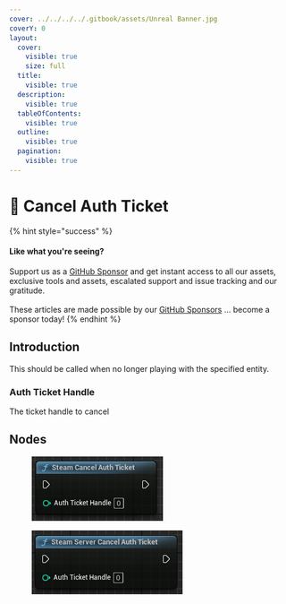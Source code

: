 ```yaml
---
cover: ../../../../.gitbook/assets/Unreal Banner.jpg
coverY: 0
layout:
  cover:
    visible: true
    size: full
  title:
    visible: true
  description:
    visible: true
  tableOfContents:
    visible: true
  outline:
    visible: true
  pagination:
    visible: true
---
```


# 🔵 Cancel Auth Ticket

{% hint style="success" %}
#### Like what you're seeing?

Support us as a [GitHub Sponsor](../../../../become-a-sponsor/) and get instant access to all our assets, exclusive tools and assets, escalated support and issue tracking and our gratitude.\
\
These articles are made possible by our [GitHub Sponsors](../../../../become-a-sponsor/) ... become a sponsor today!
{% endhint %}

## Introduction

This should be called when no longer playing with the specified entity.

### Auth Ticket Handle

The ticket handle to cancel&#x20;

## Nodes

<figure><img src="../../../../.gitbook/assets/image (20) (1).png" alt=""><figcaption></figcaption></figure>

<figure><img src="../../../../.gitbook/assets/image (269).png" alt=""><figcaption></figcaption></figure>
